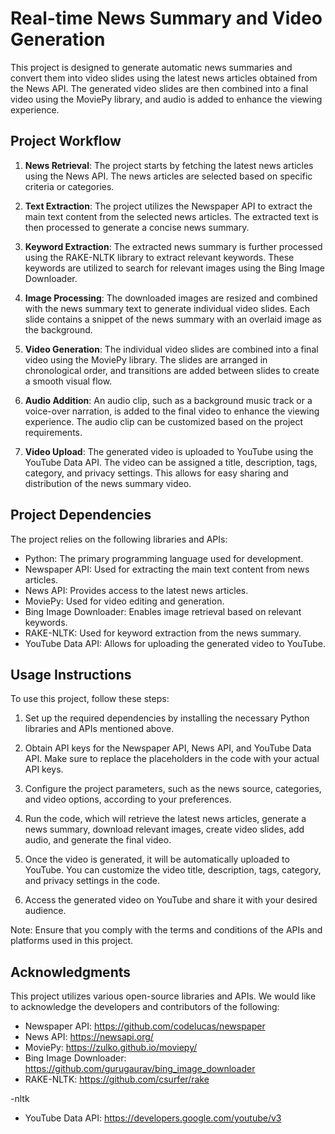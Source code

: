 # Real-time News Summary and Video Generation

This project is designed to generate automatic news summaries and convert them into video slides using the latest news articles obtained from the News API. The generated video slides are then combined into a final video using the MoviePy library, and audio is added to enhance the viewing experience.

## Project Workflow

1. **News Retrieval**: The project starts by fetching the latest news articles using the News API. The news articles are selected based on specific criteria or categories.

2. **Text Extraction**: The project utilizes the Newspaper API to extract the main text content from the selected news articles. The extracted text is then processed to generate a concise news summary.

3. **Keyword Extraction**: The extracted news summary is further processed using the RAKE-NLTK library to extract relevant keywords. These keywords are utilized to search for relevant images using the Bing Image Downloader.

4. **Image Processing**: The downloaded images are resized and combined with the news summary text to generate individual video slides. Each slide contains a snippet of the news summary with an overlaid image as the background.

5. **Video Generation**: The individual video slides are combined into a final video using the MoviePy library. The slides are arranged in chronological order, and transitions are added between slides to create a smooth visual flow.

6. **Audio Addition**: An audio clip, such as a background music track or a voice-over narration, is added to the final video to enhance the viewing experience. The audio clip can be customized based on the project requirements.

7. **Video Upload**: The generated video is uploaded to YouTube using the YouTube Data API. The video can be assigned a title, description, tags, category, and privacy settings. This allows for easy sharing and distribution of the news summary video.

## Project Dependencies

The project relies on the following libraries and APIs:

- Python: The primary programming language used for development.
- Newspaper API: Used for extracting the main text content from news articles.
- News API: Provides access to the latest news articles.
- MoviePy: Used for video editing and generation.
- Bing Image Downloader: Enables image retrieval based on relevant keywords.
- RAKE-NLTK: Used for keyword extraction from the news summary.
- YouTube Data API: Allows for uploading the generated video to YouTube.

## Usage Instructions

To use this project, follow these steps:

1. Set up the required dependencies by installing the necessary Python libraries and APIs mentioned above.

2. Obtain API keys for the Newspaper API, News API, and YouTube Data API. Make sure to replace the placeholders in the code with your actual API keys.

3. Configure the project parameters, such as the news source, categories, and video options, according to your preferences.

4. Run the code, which will retrieve the latest news articles, generate a news summary, download relevant images, create video slides, add audio, and generate the final video.

5. Once the video is generated, it will be automatically uploaded to YouTube. You can customize the video title, description, tags, category, and privacy settings in the code.

6. Access the generated video on YouTube and share it with your desired audience.

Note: Ensure that you comply with the terms and conditions of the APIs and platforms used in this project.

## Acknowledgments

This project utilizes various open-source libraries and APIs. We would like to acknowledge the developers and contributors of the following:

- Newspaper API: https://github.com/codelucas/newspaper
- News API: https://newsapi.org/
- MoviePy: https://zulko.github.io/moviepy/
- Bing Image Downloader: https://github.com/gurugaurav/bing_image_downloader
- RAKE-NLTK: https://github.com/csurfer/rake

-nltk
- YouTube Data API: https://developers.google.com/youtube/v3
